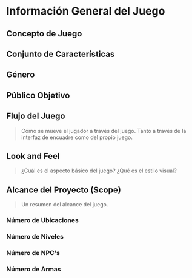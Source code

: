 # Información General del Juego

## Concepto de Juego

## Conjunto de Características

## Género

## Público Objetivo

## Flujo del Juego
> Cómo se mueve el jugador a través del juego. Tanto a través de la interfaz de encuadre como del propio juego.

## Look and Feel
> ¿Cuál es el aspecto básico del juego? ¿Qué es el estilo visual?

## Alcance del Proyecto (Scope)
> Un resumen del alcance del juego.

### Número de Ubicaciones

### Número de Niveles

### Número de NPC's

### Número de Armas

